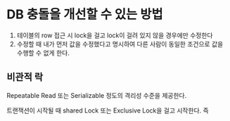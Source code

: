 # DB 충돌을 개선할 수 있는 방법
1. 테이블의 row 접근 시 lock을 걸고 lock이 걸려 있지 않을 경우에만 수정한다
2. 수정할 때 내가 먼저 값을 수정했다고 명시하여 다른 사람이 동일한 조건으로 값을 수행할 수 없게 한다.

## 비관적 락
Repeatable Read 또는 Serializable 정도의 격리성 수준을 제공한다.

트랜잭션이 시작될 때 shared Lock 또는 Exclusive Lock을 걸고 시작한다. 즉


